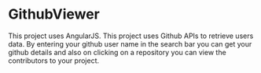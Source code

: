 # GithubViewer
This project uses AngularJS.
This project uses Github APIs to retrieve users data.
By entering your github user name in the search bar you can get your github details and also on clicking on a repository you can view the contributors to your project.
